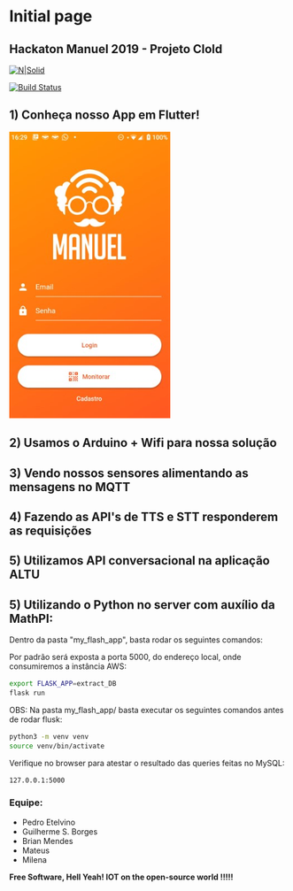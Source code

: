 # Initial page

## Hackaton Manuel 2019 - Projeto Clold

[![N\|Solid](https://cldup.com/dTxpPi9lDf.thumb.png)](https://nodesource.com/products/nsolid)

[![Build Status](https://travis-ci.org/joemccann/dillinger.svg?branch=master)](https://travis-ci.org/joemccann/dillinger)

## 1\) Conheça nosso App em Flutter!

![](.gitbook/assets/manuel.jpg)

## 2\) Usamos o Arduino + Wifi para nossa solução

## 3\) Vendo nossos sensores alimentando as mensagens no MQTT

## 4\) Fazendo as API's de TTS e STT responderem as requisições

## 5\) Utilizamos API conversacional na aplicação ALTU

## 5\) Utilizando o Python no server com auxílio da MathPI:

Dentro da pasta "my\_flash\_app", basta rodar os seguintes comandos:

Por padrão será exposta a porta 5000, do endereço local, onde consumiremos a instância AWS:

```bash
export FLASK_APP=extract_DB
flask run
```

OBS: Na pasta my\_flash\_app/ basta executar os seguintes comandos antes de rodar flusk:

```bash
python3 -m venv venv
source venv/bin/activate
```

Verifique no browser para atestar o resultado das queries feitas no MySQL:

```bash
127.0.0.1:5000
```

### Equipe:

* Pedro Etelvino
* Guilherme S. Borges
* Brian Mendes
* Mateus
* Milena

**Free Software, Hell Yeah! IOT on the open-source world !!!!!**

